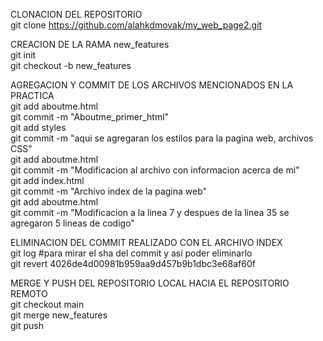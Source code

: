 
CLONACION DEL REPOSITORIO <br>
git clone https://github.com/alahkdmovak/my_web_page2.git

CREACION DE LA RAMA new_features <br>
git init <br>
git checkout -b new_features <br>

AGREGACION Y COMMIT DE LOS ARCHIVOS MENCIONADOS EN LA PRACTICA <br>
git add aboutme.html <br>
git commit -m "Aboutme_primer_html" <br>
git add styles <br>
git commit -m "aqui se agregaran los estilos para la pagina web, archivos CSS" <br>
git add aboutme.html <br>
git commit -m "Modificacion al archivo con informacion acerca de mi" <br>
git add index.html <br>
git commit -m "Archivo index de la pagina web" <br>
git add aboutme.html <br>
git commit -m "Modificacion a la linea 7 y despues de la linea 35 se agregaron 5 lineas de codigo" <br>

ELIMINACION DEL COMMIT REALIZADO CON EL ARCHIVO INDEX <br>
git log #para mirar el sha del commit y asi poder eliminarlo <br>
git revert 4026de4d00981b959aa9d457b9b1dbc3e68af60f <br>

MERGE Y PUSH DEL REPOSITORIO LOCAL HACIA EL REPOSITORIO REMOTO <br>
git checkout main <br>
git merge new_features <br>
git push <br>
